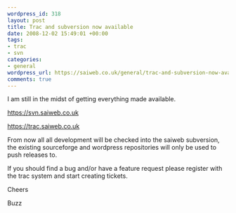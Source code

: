 ```yaml
--- 
wordpress_id: 318
layout: post
title: Trac and subversion now available
date: 2008-12-02 15:49:01 +00:00
tags: 
- trac
- svn
categories: 
- general
wordpress_url: https://saiweb.co.uk/general/trac-and-subversion-now-available
comments: true
---
```

I am still in the midst of getting everything made available.

<a href=" https://svn.saiweb.co.uk">
https://svn.saiweb.co.uk</a>

<a href="https://trac.saiweb.co.uk">https://trac.saiweb.co.uk</a>

From now all all development will be checked into the saiweb subversion, the existing sourceforge and wordpress repositories will only be used to push releases to.

If you should find a bug and/or have a feature request please register with the trac system and start creating tickets.

Cheers


Buzz
